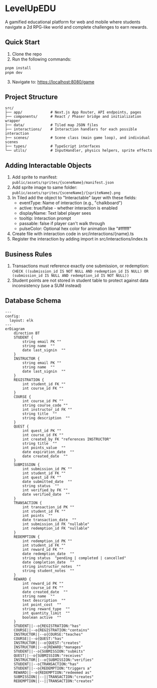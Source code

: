 # LevelUpEDU
A gamified educational platform for web and mobile where students navigate a 2d RPG-like world and complete challenges to earn rewards.

## Quick Start

1. Clone the repo
2. Run the following commands:
```sh
pnpm install
pnpm dev
```
3. Navigate to: <https://localhost:8080/game>

## Project Structure
```
src/
├── app/             # Next.js App Router, API endpoints, pages
├── components/      # React / Phaser bridge and initialization wrapper
├── data/            # Tiled map JSON files
├── interactions/    # Interaction handlers for each possible interaction
├── scenes/          # Scene class (main game loop), and individual scenes
├── types/           # TypeScript interfaces
└── utils/           # InputHandler, physics helpers, sprite effects
```

## Adding Interactable Objects

1. Add sprite to manifest: `public/assets/sprites/{sceneName}/manifest.json`
2. Add sprite image to same folder: `public/assets/sprites/{sceneName}/{spriteName}.png`
3. In Tiled add the object to "Interactable" layer with these fields:
    - eventType: Name of interaction (e.g., "chalkboard")
    - active: true/false - whether interaction is enabled
    - displayName: Text label player sees
    - tooltip: Interaction prompt
    - passable: false if player can't walk through
    - pulseColor: Optional hex color for animation like "#ffffff"
4. Create file with interaction code in src/interactions/{name}.ts
5. Register the interaction by adding import in src/interactions/index.ts

## Business Rules

1. Transactions must reference exactly one submission, or redemption: 
`CHECK ((submission_id IS NOT NULL AND redemption_id IS NULL) OR (submission_id IS NULL AND redemption_id IS NOT NULL))`
2. Student points are not stored in student table to protect against data inconsistency (use a SUM instead)
## Database Schema
```mermaid
---
config:
  layout: elk
---
erDiagram
	direction BT
	STUDENT {
		string email PK ""  
		string name  ""
		date last_signin  ""
	}
	INSTRUCTOR {
		string email PK ""  
		string name  ""  
		date last_signin  ""  
	}
	REGISTRATION {
		int student_id FK ""  
		int course_id FK ""  
	}
	COURSE {
		int course_id PK ""  
		string course_code ""  
		int instructor_id FK ""  
		string title  ""  
		string description  ""  
	}
	QUEST {
		int quest_id PK ""  
		int course_id FK ""
        int created_by FK "references INSTRUCTOR"  
		string title  ""  
		int points_value  ""  
		date expiration_date  ""  
		date created_date  ""  
	}
	SUBMISSION {
		int submission_id PK ""  
		int student_id FK ""  
		int quest_id FK ""  
		date submitted_date  ""  
		string status  ""  
		int verified_by FK ""  
		date verified_date  ""  
	}
	TRANSACTION {
		int transaction_id PK ""  
		int student_id FK ""  
		int points  ""  
		date transaction_date  ""  
		int submission_id FK "nullable"  
		int redemption_id FK "nullable"
	}
	REDEMPTION {
		int redemption_id PK ""  
		int student_id FK ""  
		int reward_id FK ""  
		date redemption_date  ""  
		string status  "pending | completed | cancelled"  
		date completion_date  ""  
		string instructor_notes  ""  
		string student_notes  ""  
	}
	REWARD {
		int reward_id PK ""  
		int course_id FK ""  
		date created_date  ""  
		string name  ""  
		text description  ""  
		int point_cost  ""  
		string reward_type  ""  
		int quantity_limit  ""  
		boolean active  ""  
	}
	STUDENT||--o{REGISTRATION:"has"
	COURSE||--o{REGISTRATION:"contains"
	INSTRUCTOR||--o{COURSE:"teaches"
	COURSE||--o{QUEST:"has"
	INSTRUCTOR||--o{QUEST:"creates"
	INSTRUCTOR||--o{REWARD:"manages"
	STUDENT||--o{SUBMISSION:"submits"
	QUEST||--o{SUBMISSION:"receives"
	INSTRUCTOR||--o{SUBMISSION:"verifies"
    STUDENT||--o{TRANSACTION:"has"
	STUDENT||--o{REDEMPTION:"triggers a"
	REWARD||--o{REDEMPTION:"redeemed as"    
    SUBMISSION||--||TRANSACTION:"creates"
    REDEMPTION||--||TRANSACTION:"creates"

```